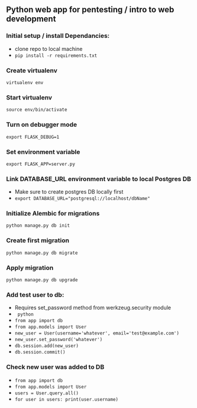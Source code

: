 ## Python web app for pentesting / intro to web development

### Initial setup / install Dependancies:
 - clone repo to local machine
 - ```pip install -r requirements.txt```

### Create virtualenv
```virtualenv env```

### Start virtualenv
```source env/bin/activate```

### Turn on debugger mode
```export FLASK_DEBUG=1```

### Set environment variable
```export FLASK_APP=server.py```

### Link DATABASE_URL environment variable to local Postgres DB
 - Make sure to create postgres DB locally first
 - ```export DATABASE_URL="postgresql://localhost/dbName"```

### Initialize Alembic for migrations
```python manage.py db init```

### Create first migration
```python manage.py db migrate```

### Apply migration
```python manage.py db upgrade```

### Add test user to db:
 - Requires set_password method from werkzeug.security module
 - ``` python```
 - ```from app import db```
 - ```from app.models import User```
 - ```new_user = User(username='whatever', email='test@example.com')```
 - ```new_user.set_password('whatever')```
 - ```db.session.add(new_user)```
 - ```db.session.commit()```

 ### Check new user was added to DB
 - ```from app import db```
 - ```from app.models import User```
 - ```users = User.query.all()```
 - ```for user in users: print(user.username)```